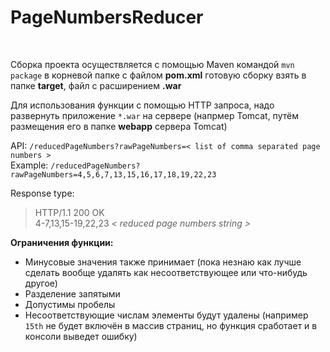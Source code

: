 **PageNumbersReducer**
======================

</br>

Сборка проекта осуществляется с помощью Maven командой `mvn package` в корневой папке с файлом **pom.xml** готовую сборку взять в папке **target**, файл с расширением **.war**

Для использования функции с помощью HTTP запроса, надо развернуть приложение `*.war` на сервере (напрмер Tomcat, путём размещения его в папке **webapp** сервера Tomcat)

API: `/reducedPageNumbers?rawPageNumbers=< list of comma separated page numbers >`  
Example: `/reducedPageNumbers?rawPageNumbers=4,5,6,7,13,15,16,17,18,19,22,23`

Response type:

> HTTP/1.1 200 OK  
> 4-7,13,15-19,22,23 *< reduced page numbers string >*


**Ограничения функции:**

* Минусовые значения также принимает (пока незнаю как лучше сделать вообще удалять как несоответствующее или что-нибудь другое)
* Разделение запятыми
* Допустимы пробелы
* Несоответствующие числам элементы будут удалены
(например `15th` не будет включён в массив страниц, но функция сработает и в консоли выведет ошибку)
